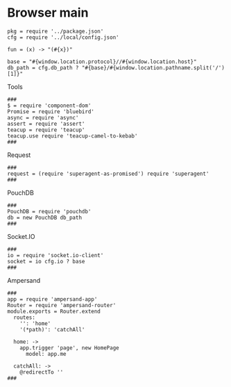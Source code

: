 Browser main
============

    pkg = require '../package.json'
    cfg = require '../local/config.json'

    fun = (x) -> "(#{x})"

    base = "#{window.location.protocol}//#{window.location.host}"
    db_path = cfg.db_path ? "#{base}/#{window.location.pathname.split('/')[1]}"

Tools

    ###
    $ = require 'component-dom'
    Promise = require 'bluebird'
    async = require 'async'
    assert = require 'assert'
    teacup = require 'teacup'
    teacup.use require 'teacup-camel-to-kebab'
    ###

Request

    ###
    request = (require 'superagent-as-promised') require 'superagent'
    ###

PouchDB

    ###
    PouchDB = require 'pouchdb'
    db = new PouchDB db_path
    ###

Socket.IO

    ###
    io = require 'socket.io-client'
    socket = io cfg.io ? base
    ###

Ampersand

    ###
    app = require 'ampersand-app'
    Router = require 'ampersand-router'
    module.exports = Router.extend
      routes:
        '': 'home'
        '(*path)': 'catchAll'

      home: ->
        app.trigger 'page', new HomePage
          model: app.me

      catchAll: ->
        @redirectTo ''
    ###
